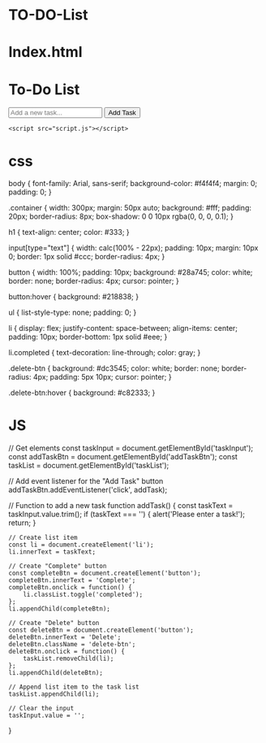 # TO-DO-List
# Index.html
<!DOCTYPE html>
<html lang="en">
<head>
    <meta charset="UTF-8">
    <meta name="viewport" content="width=device-width, initial-scale=1.0">
    <title>To-Do List</title>
    <link rel="stylesheet" href="styles.css">
</head>
<body>
    <div class="container">
        <h1>To-Do List</h1>
        <input type="text" id="taskInput" placeholder="Add a new task...">
        <button id="addTaskBtn">Add Task</button>
        <ul id="taskList"></ul>
    </div>

    <script src="script.js"></script>
</body>
</html>

# css
body {
    font-family: Arial, sans-serif;
    background-color: #f4f4f4;
    margin: 0;
    padding: 0;
}

.container {
    width: 300px;
    margin: 50px auto;
    background: #fff;
    padding: 20px;
    border-radius: 8px;
    box-shadow: 0 0 10px rgba(0, 0, 0, 0.1);
}

h1 {
    text-align: center;
    color: #333;
}

input[type="text"] {
    width: calc(100% - 22px);
    padding: 10px;
    margin: 10px 0;
    border: 1px solid #ccc;
    border-radius: 4px;
}

button {
    width: 100%;
    padding: 10px;
    background: #28a745;
    color: white;
    border: none;
    border-radius: 4px;
    cursor: pointer;
}

button:hover {
    background: #218838;
}

ul {
    list-style-type: none;
    padding: 0;
}

li {
    display: flex;
    justify-content: space-between;
    align-items: center;
    padding: 10px;
    border-bottom: 1px solid #eee;
}

li.completed {
    text-decoration: line-through;
    color: gray;
}

.delete-btn {
    background: #dc3545;
    color: white;
    border: none;
    border-radius: 4px;
    padding: 5px 10px;
    cursor: pointer;
}

.delete-btn:hover {
    background: #c82333;
}

# JS

// Get elements
const taskInput = document.getElementById('taskInput');
const addTaskBtn = document.getElementById('addTaskBtn');
const taskList = document.getElementById('taskList');

// Add event listener for the "Add Task" button
addTaskBtn.addEventListener('click', addTask);

// Function to add a new task
function addTask() {
    const taskText = taskInput.value.trim();
    if (taskText === '') {
        alert('Please enter a task!');
        return;
    }

    // Create list item
    const li = document.createElement('li');
    li.innerText = taskText;

    // Create "Complete" button
    const completeBtn = document.createElement('button');
    completeBtn.innerText = 'Complete';
    completeBtn.onclick = function() {
        li.classList.toggle('completed');
    };
    li.appendChild(completeBtn);

    // Create "Delete" button
    const deleteBtn = document.createElement('button');
    deleteBtn.innerText = 'Delete';
    deleteBtn.className = 'delete-btn';
    deleteBtn.onclick = function() {
        taskList.removeChild(li);
    };
    li.appendChild(deleteBtn);

    // Append list item to the task list
    taskList.appendChild(li);

    // Clear the input
    taskInput.value = '';
}

